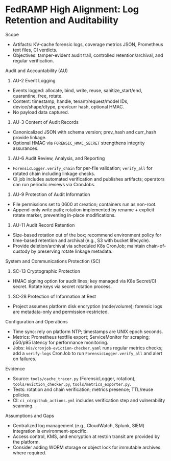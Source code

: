# FedRAMP High Alignment: Log Retention and Auditability

Scope

- Artifacts: KV-cache forensic logs, coverage metrics JSON, Prometheus text files, CI verdicts.
- Objectives: tamper-evident audit trail, controlled retention/archival, and regular verification.

Audit and Accountability (AU)

1. AU-2 Event Logging

- Events logged: allocate, bind, write, reuse, sanitize_start/end, quarantine, free, rotate.
- Content: timestamp, handle, tenant/request/model IDs, device/shape/dtype, prev/curr hash, optional HMAC.
- No payload data captured.

1. AU-3 Content of Audit Records

- Canonicalized JSON with schema version; prev_hash and curr_hash provide linkage.
- Optional HMAC via `FORENSIC_HMAC_SECRET` strengthens integrity assurances.

1. AU-6 Audit Review, Analysis, and Reporting

- `ForensicLogger.verify_chain` for per-file validation; `verify_all` for rotated chain including linkage checks.
- CI job includes automated verification and publishes artifacts; operators can run periodic reviews via CronJobs.

1. AU-9 Protection of Audit Information

- File permissions set to 0600 at creation; containers run as non-root.
- Append-only write path; rotation implemented by rename + explicit rotate marker, preventing in-place modifications.

1. AU-11 Audit Record Retention

- Size-based rotation out of the box; recommend environment policy for time-based retention and archival (e.g., S3 with bucket lifecycle).
- Provide deletion/archival via scheduled K8s CronJob; maintain chain-of-custody by preserving rotate linkage metadata.

System and Communications Protection (SC)

1. SC-13 Cryptographic Protection

- HMAC signing option for audit lines; key managed via K8s Secret/CI secret. Rotate keys via secret rotation process.

1. SC-28 Protection of Information at Rest

- Project assumes platform disk encryption (node/volume); forensic logs are metadata-only and permission-restricted.

Configuration and Operations

- Time sync: rely on platform NTP; timestamps are UNIX epoch seconds.
- Metrics: Prometheus textfile export; ServiceMonitor for scraping; p50/p95 latency for performance monitoring.
- Jobs: `k8s/cronjob-eviction-checker.yaml` runs regular metrics checks; add a `verify-logs` CronJob to run `ForensicLogger.verify_all` and alert on failures.

Evidence

- Source: `tools/cache_tracer.py` (ForensicLogger, rotation), `tools/eviction_checker.py`, `tools/metrics_exporter.py`.
- Tests: rotation and chain verification; metrics presence; TTL/reuse policies.
- CI: `ci_cd/github_actions.yml` includes verification step and vulnerability scanning.

Assumptions and Gaps

- Centralized log management (e.g., CloudWatch, Splunk, SIEM) integration is environment-specific.
- Access control, KMS, and encryption at rest/in transit are provided by the platform.
- Consider adding WORM storage or object lock for immutable archives where required.
